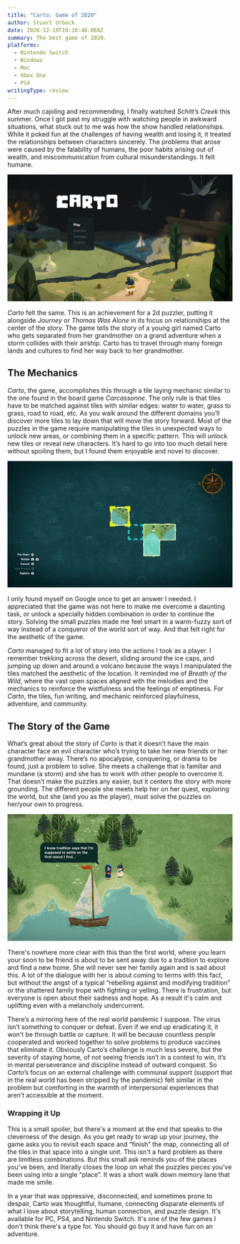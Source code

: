 ```yaml
---
title: "Carto: Game of 2020"
author: Stuart Urback
date: 2020-12-19T19:10:48.068Z
summary: The best game of 2020.
platforms:
  - Nintendo Switch
  - Windows
  - Mac
  - Xbox One
  - PS4
writingType: review
---
```

After much cajoling and recommending, I finally watched *Schitt’s Creek* this summer. Once I got past my struggle with watching people in awkward situations, what stuck out to me was how the show handled relationships. While it poked fun at the challenges of having wealth and losing it, it treated the relationships between characters sincerely. The problems that arose were caused by the falability of humans, the poor habits arising out of wealth, and miscommunication from cultural misunderstandings. It felt humane.

![](/static/img/img_0082.jpg "Carto Title Screen")

*Carto* felt the same. This is an achievement for a 2d puzzler, putting it alongside *Journey* or *Thomas Was Alone* in its focus on relationships at the center of the story. The game tells the story of a young girl named Carto who gets separated from her grandmother on a grand adventure when a storm collides with their airship. Carto has to travel through many foreign lands and cultures to find her way back to her grandmother. 

## The Mechanics

*Carto*, the game, accomplishes this through a tile laying mechanic similar to the one found in the board game *Carcassonne*. The only rule is that tiles have to be matched against tiles with similar edges: water to water, grass to grass, road to road, etc. As you walk around the different domains you’ll discover more tiles to lay down that will move the story forward. Most of the puzzles in the game require manipulating the tiles in unexpected ways to unlock new areas, or combining them in a specific pattern. This will unlock new tiles or reveal new characters. It’s hard to go into too much detail here without spoiling them, but I found them enjoyable and novel to discover.

![](/static/img/img_0080.jpg "Example of the Carto Screen")

I only found myself on Google once to get an answer I needed. I appreciated that the game was not here to make me overcome a daunting task, or unlock a specially hidden combination in order to continue the story. Solving the small puzzles made me feel smart in a warm-fuzzy sort of way instead of a conqueror of the world sort of way. And that felt right for the aesthetic of the game. 

 *Carto* managed to fit a lot of story into the actions I took as a player. I remember trekking across the desert, sliding around the ice caps, and jumping up down and around a volcano because the ways I manipulated the tiles matched the aesthetic of the location. It reminded me of *Breath of the Wild*, where the vast open spaces aligned with the melodies and the mechanics to reinforce the wistfulness and the feelings of emptiness. For *Carto*, the tiles, fun writing, and mechanic reinforced playfulness, adventure, and community.

## The Story of the Game

What’s great about the story of *Carto* is that it doesn’t have the main character face an evil character who’s trying to take her new friends or her grandmother away. There’s no apocalypse, conquering, or drama to be found, just a problem to solve. She meets a challenge that is familiar and mundane (a storm) and she has to work with other people to overcome it. That doesn’t make the puzzles any easier, but it centers the story with more grounding. The different people she meets help her on her quest, exploring the world, but she (and you as the player), must solve the puzzles on her/your own to progress.

![](/static/img/img_0081.jpg "Some Carto Dialogue")

There's nowhere more clear with this than the first world, where you learn your soon to be friend is about to be sent away due to a tradition to explore and find a new home. She will never see her family again and is sad about this. A lot of the dialogue with her is about coming to terms with this fact, but without the angst of a typical “rebelling against and modifying tradition” or the shattered family trope with fighting or yelling. There is frustration, but everyone is open about their sadness and hope. As a result it's calm and uplifting even with a melancholy undercurrent. 

There’s a mirroring here of the real world pandemic I suppose. The virus isn’t something to conquer or defeat. Even if we end up eradicating it, it won’t be through battle or capture. It will be because countless people cooperated and worked together to solve problems to produce vaccines that eliminate it. Obviously Carto’s challenge is much less severe, but the severity of staying home, of not seeing friends isn’t in a contest to win, it’s in mental perseverance and discipline instead of outward conquest. So *Carto*’s focus on an external challenge with communal support (support that in the real world has been stripped by the pandemic) felt similar in the problem but comforting in the warmth of interpersonal experiences that aren’t accessible at the moment.

### Wrapping it Up

This is a small spoiler, but there's a moment at the end that speaks to the cleverness of the design. As you get ready to wrap up your journey, the game asks you to revisit each space and “finish” the map, connecting all of the tiles in that space into a single unit. This isn't a hard problem as there are limitless combinations. But this small ask reminds you of the places you've been, and literally closes the loop on what the puzzles pieces you've been using into a single “place”. It was a short walk down memory lane that made me smile.  

In a year that was oppressive, disconnected, and sometimes prone to despair, Carto was thoughtful, humane, connecting disparate elements of what I love about storytelling, human connection, and puzzle design. It's available for PC, PS4, and Nintendo Switch. It's one of the few games I don't think there's a type for. You should go buy it and have fun on an adventure.